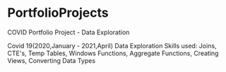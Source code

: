 # PortfolioProjects
COVID Portfolio Project - Data Exploration


Covid 19(2020,January - 2021,April) 
Data Exploration 
Skills used: Joins, CTE's, Temp Tables, Windows Functions, Aggregate Functions, Creating Views, Converting Data Types

